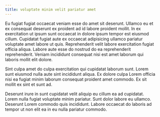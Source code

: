 ```yaml
---
title: voluptate minim velit pariatur amet
---
```


Eu fugiat fugiat occaecat veniam esse do amet sit deserunt. Ullamco eu et ex consequat deserunt ex proident ad id labore proident mollit. In ex exercitation ut ipsum sunt occaecat in dolore ipsum tempor est eiusmod cillum. Cupidatat fugiat aute ex occaecat adipisicing ullamco pariatur voluptate amet labore ut quis. Reprehenderit velit labore exercitation fugiat officia aliqua. Labore aute esse do nostrud do ea reprehenderit reprehenderit. Veniam incididunt consequat nisi est amet laborum qui laboris mollit elit dolore.

Sint culpa amet do culpa exercitation qui cupidatat laborum sunt. Lorem sunt eiusmod nulla aute sint incididunt aliqua. Ex dolore culpa Lorem officia nisi ea fugiat minim laborum consequat proident amet commodo. Ex sit mollit ex sint et sunt ad.

Deserunt irure in sunt cupidatat velit aliquip eu cillum ea ad cupidatat. Lorem nulla fugiat voluptate minim pariatur. Sunt dolor labore eu ullamco. Deserunt Lorem commodo quis incididunt. Labore occaecat do laboris ad tempor ut non elit ea in eu nulla pariatur commodo.